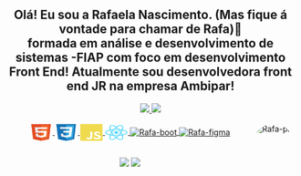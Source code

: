 
<h2 align="center"> Olá! Eu sou a Rafaela Nascimento. (Mas fique á vontade para chamar de Rafa)👋 <br> formada em análise e desenvolvimento de sistemas -FIAP com foco em desenvolvimento Front End! Atualmente sou desenvolvedora front end JR na empresa Ambipar!   </h2> 

<div align="center">
  <a href="https://github.com/rafanascm">
  <img height="165em" src="https://github-readme-stats.vercel.app/api?username=rafanascm&show_icons=true&theme=dracula&include_all_commits=true&count_private=true"/>
  <img height="165em" src="https://github-readme-stats.vercel.app/api/top-langs/?username=rafanascm&layout=compact&langs_count=7&theme=dracula"/>
</div>

  
  <div align="center" style="display: inline_block"> <br>
  <img align="center" alt="Rafa-HTML" height="30" width="40" src="https://raw.githubusercontent.com/devicons/devicon/master/icons/html5/html5-original.svg">
  <img align="center" alt="Rafa-CSS" height="30" width="40" src="https://raw.githubusercontent.com/devicons/devicon/master/icons/css3/css3-original.svg">
  <img align="center" alt="Rafa-Js" height="30" width="40" src="https://raw.githubusercontent.com/devicons/devicon/master/icons/javascript/javascript-plain.svg">
  <img align="center" alt="Rafa-React" height="30" width="40" src="https://raw.githubusercontent.com/devicons/devicon/master/icons/react/react-original.svg">
  <img align="center" alt="Rafa-boot" height="30" width="40" src="https://cdn.jsdelivr.net/gh/devicons/devicon/icons/bootstrap/bootstrap-original.svg">
  <img align="center" alt="Rafa-figma" height="30" width="40" src="https://cdn.jsdelivr.net/gh/devicons/devicon/icons/figma/figma-original.svg">   
  
         
  <img align="right" alt="Rafa-pic" height="150" style="border-radius:50px;" src="https://i.imgur.com/OQpsWWn.png">    
</div>

   ##
  
<div> 
<div align="center" style="display: inline_block"> 
  <a href = "mailto:contato.karinenasc@gmail.com"><img src="https://img.shields.io/badge/Gmail-D14836?style=for-the-badge&logo=gmail&logoColor=white" target="_blank"></a>
  <a href="https://www.linkedin.com/in/krnascimento" target="_blank"><img src="https://img.shields.io/badge/-LinkedIn-%230077B5?style=for-the-badge&logo=linkedin&logoColor=white" target="_blank"></a> 
   
  </div>

 
